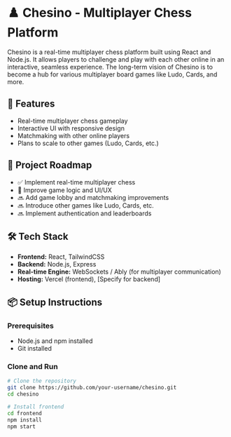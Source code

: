 # ♟️ Chesino - Multiplayer Chess Platform

Chesino is a real-time multiplayer chess platform built using React and Node.js. It allows players to challenge and play with each other online in an interactive, seamless experience. The long-term vision of Chesino is to become a hub for various multiplayer board games like Ludo, Cards, and more.

## 🌟 Features

- Real-time multiplayer chess gameplay
- Interactive UI with responsive design
- Matchmaking with other online players
- Plans to scale to other games (Ludo, Cards, etc.)

## 🚀 Project Roadmap

- ✅ Implement real-time multiplayer chess
- 🔄 Improve game logic and UI/UX
- 🔜 Add game lobby and matchmaking improvements
- 🔜 Introduce other games like Ludo, Cards, etc.
- 🔜 Implement authentication and leaderboards

## 🛠️ Tech Stack

- **Frontend:** React, TailwindCSS
- **Backend:** Node.js, Express
- **Real-time Engine:** WebSockets / Ably (for multiplayer communication)
- **Hosting:** Vercel (frontend), [Specify for backend]

## 📦 Setup Instructions

### Prerequisites
- Node.js and npm installed
- Git installed

### Clone and Run

```bash
# Clone the repository
git clone https://github.com/your-username/chesino.git
cd chesino

# Install frontend
cd frontend
npm install
npm start
